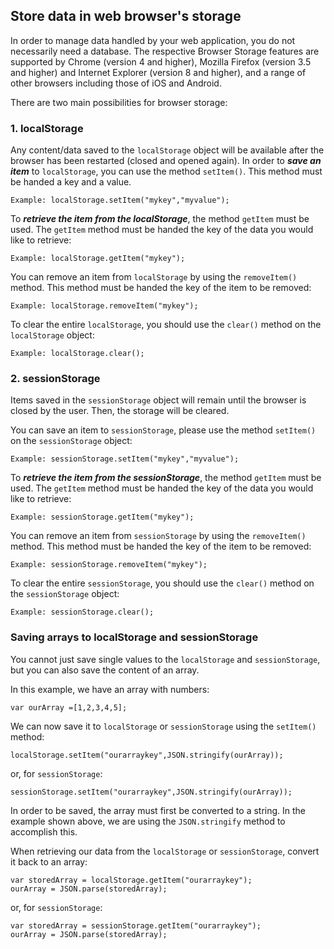 ## Store data in web browser's storage

In order to manage data handled by your web application, you do not necessarily need a database.
The respective Browser Storage features are supported by Chrome (version 4 and higher), Mozilla Firefox (version 3.5 and higher) and Internet Explorer (version 8 and higher), and a range of other browsers including those of iOS and Android.

There are two main possibilities for browser storage:

### 1. localStorage

Any content/data saved to the ```localStorage``` object will be available after the browser has been restarted (closed and opened again).
In order to ***save an item*** to ```localStorage```, you can use the method ```setItem()```. This method must be handed a key and a value.
```
Example: localStorage.setItem("mykey","myvalue");
```
To ***retrieve the item from the localStorage***, the method ```getItem``` must be used. The ```getItem``` method must be handed the key of the data you would like to retrieve:

  ```
  Example: localStorage.getItem("mykey");
  ```

  You can remove an item from ```localStorage``` by using the ```removeItem()``` method. This method must be handed the key of the item to be removed:

  ```
  Example: localStorage.removeItem("mykey");
  ```

  To clear the entire ```localStorage```, you should use the ```clear()``` method on the ```localStorage``` object:

  ```
  Example: localStorage.clear();
  ```

### 2. sessionStorage

Items saved in the ```sessionStorage``` object will remain until the browser is closed by the user. Then, the storage will be cleared.

You can save an item to ```sessionStorage```, please use the method ```setItem()``` on the ```sessionStorage``` object:

```
Example: sessionStorage.setItem("mykey","myvalue");
```
To ***retrieve the item from the sessionStorage***, the method ```getItem``` must be used. The ```getItem``` method must be handed the key of the data you would like to retrieve:

  ```
  Example: sessionStorage.getItem("mykey");
  ```

  You can remove an item from ```sessionStorage``` by using the ```removeItem()``` method. This method must be handed the key of the item to be removed:

  ```
  Example: sessionStorage.removeItem("mykey");
  ```

  To clear the entire ```sessionStorage```, you should use the ```clear()``` method on the ```sessionStorage``` object:

  ```
  Example: sessionStorage.clear();
  ```

### Saving arrays to localStorage and sessionStorage

You cannot just save single values to the ```localStorage``` and ```sessionStorage```, but you can also save the content of an array.

In this example, we have an array with numbers:

```
var ourArray =[1,2,3,4,5];
```
We can now save it to ```localStorage``` or ```sessionStorage``` using the ```setItem()``` method:
```
localStorage.setItem("ourarraykey",JSON.stringify(ourArray));
```
or, for ```sessionStorage```:
```
sessionStorage.setItem("ourarraykey",JSON.stringify(ourArray));
```

In order to be saved, the array must first be converted to a string. In the example shown above, we are using the ```JSON.stringify``` method to accomplish this.

When retrieving our data from the ```localStorage``` or ```sessionStorage```, convert it back to an array:

```
var storedArray = localStorage.getItem("ourarraykey");
ourArray = JSON.parse(storedArray);
```
or, for ```sessionStorage```:
```
var storedArray = sessionStorage.getItem("ourarraykey");
ourArray = JSON.parse(storedArray);
```
